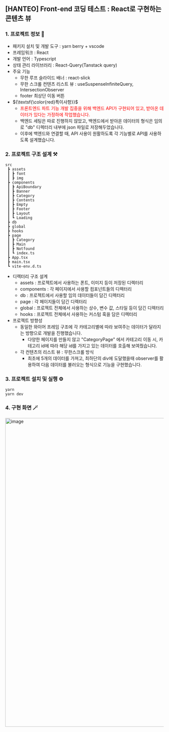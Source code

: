 ## [HANTEO] Front-end 코딩 테스트 : React로 구현하는 콘텐츠 뷰
### **1. 프로젝트 정보 🔖**
* 패키지 설치 및 개발 도구 : yarn berry + vscode
* 프레임워크 : React
* 개발 언어 : Typescript
* 상태 관리 라이브러리 : React-Query(Tanstack query)
* 주요 기능
  * 무한 루프 슬라이드 배너 : react-slick
  * 무한 스크롤 컨텐츠 리스트 뷰 : useSuspenseInfiniteQuery, IntersectionObserver
  * footer 최상단 이동 버튼
* ${\textsf{\color{red}특이사항}}$
  * <span style='color:red'>프론트엔드 파트 기능 개발 집중을 위해 백엔드 API가 구현되어 있고, 받아온 데이터가 있다는 가정하에 작업했습니다.
  * 백엔드 세팅은 따로 진행하지 않았고, 백엔드에서 받아온 데이터의 형식은 임의로 "db" 디렉터리 내부에 json 파일로 저장해두었습니다.
  * 이후에 백엔드와 연결할 때, API 사용이 원활하도록 각 기능별로 API를 사용하도록 설계했습니다.

  
### **2. 프로젝트 구조 설계 ⚒**
```
src
 ┣ assets
 ┃ ┣ font
 ┃ ┣ img
 ┣ components
 ┃ ┣ ApiBoundary
 ┃ ┣ Banner
 ┃ ┣ Category
 ┃ ┣ Contents
 ┃ ┣ Empty
 ┃ ┣ Footer
 ┃ ┣ Layout
 ┃ ┗ Loading
 ┣ db
 ┣ global
 ┣ hooks
 ┣ page
 ┃ ┣ Category
 ┃ ┣ Main
 ┃ ┣ Notfound
 ┃ ┗ index.ts
 ┣ App.tsx
 ┣ main.tsx
 ┗ vite-env.d.ts
 ```
* 디렉터리 구조 설계
  * assets : 프로젝트에서 사용하는 폰트, 이미지 등이 저장된 디렉터리
  * components : 각 페이지에서 사용할 컴포넌트들의 디렉터리
  * db : 프로젝트에서 사용할 임의 데이터들이 담긴 디렉터리
  * page : 각 페이지들이 담긴 디렉터리
  * global : 프로젝트 전체에서 사용하는 상수, 변수 값, 스타일 등이 담긴 디렉터리
  * hooks : 프로젝트 전체에서 사용하는 커스텀 훅을 담은 디렉터리
* 프로젝트 방향성
  * 동일한 와이어 프레임 구조에 각 카테고리별에 따라 보여주는 데이터가 달라지는 방향으로 개발을 진행했습니다.
    * 다양한 페이지를 만들지 않고 "CategoryPage" 에서 카테고리 이동 시, 카테고리 id에 따라 해당 id를 가지고 있는 데이터를 호출해 보여줬습니다.
  * 각 컨텐츠의 리스트 뷰 : 무한스크롤 방식
    * 최초에 5개의 데이터를 가져고, 최하단의 div에 도달했을때 observer를 활용하여 다음 데이터를 불러오는 형식으로 기능을 구현했습니다.

### **3. 프로젝트 설치 및 실행 ⚙️**
```
yarn
yarn dev
```

### **4. 구현 화면 🪄**
<img width="979" alt="image" src="https://github.com/Hyunji14/hanteoglobal-project/assets/17976486/ca06ba27-ebc9-4242-ac37-d8b6567055d8">

